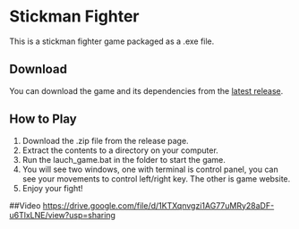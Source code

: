 # Stickman Fighter

This is a stickman fighter game packaged as a .exe file.

## Download
You can download the game and its dependencies from the [latest release](https://github.com/yourusername/stickman-fighter/releases/latest).

## How to Play
1. Download the .zip file from the release page.
2. Extract the contents to a directory on your computer.
3. Run the lauch_game.bat in the folder to start the game.
4. You will see two windows, one with terminal is control panel, you can see your movements to control left/right key. The other is game website.
5. Enjoy your fight!

##Video
https://drive.google.com/file/d/1KTXqnvgzi1AG77uMRy28aDF-u6TlxLNE/view?usp=sharing
